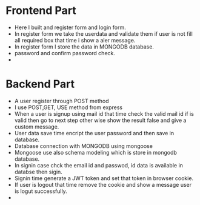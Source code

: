 # Frontend Part

- Here I built and register form and login form.
- In register form we take the userdata and validate them if user is not fill all required box that time i show a aler message.
- In register form I store the data in MONGODB database.
- password and confirm password check.
- 

# Backend Part

- A user register through POST method 
- I use POST,GET, USE method from express
- When a user is signup using mail id that time check the valid mail id if is valid then go to  next step other wise show the result false and give a custom message.
- User data save time encript the user password and then save in database. 
- Database connection with MONGODB using mongoose 
- Mongoose use also schema modeling which is store in mongodb database.
- In signin case chck the email id and passwod, id data is available in databse then sigin.
- Signin time generate a JWT token and set that token in browser cookie.
- If user is logout that time remove the cookie and show a message user is logut successfully.
- 